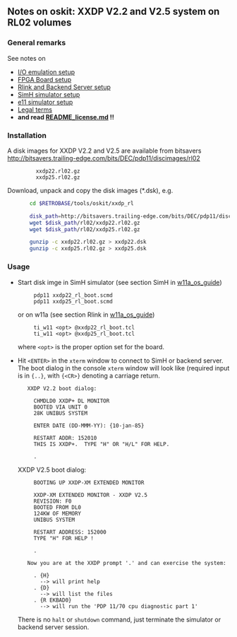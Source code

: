## Notes on oskit: XXDP V2.2 and V2.5 system on RL02 volumes

### General remarks
See notes on
- [I/O emulation setup](../../../doc/w11a_io_emulation.md)
- [FPGA Board setup](../../../doc/w11a_board_connection.md)
- [Rlink and Backend Server setup](../../../doc/w11a_backend_setup.md)
- [SimH simulator setup](../../../doc/w11a_simh_setup.md)
- [e11 simulator setup](../../../doc/w11a_e11_setup.md)
- [Legal terms](../../../doc/w11a_os_guide.md)
- **and read [README_license.md](README_license.md) !!**

### Installation
A disk images for XXDP V2.2 and V2.5 are available from bitsavers  
http://bitsavers.trailing-edge.com/bits/DEC/pdp11/discimages/rl02
```
         xxdp22.rl02.gz
         xxdp25.rl02.gz
```

Download, unpack and copy the disk images (*.dsk), e.g.
```bash
       cd $RETROBASE/tools/oskit/xxdp_rl

       disk_path=http://bitsavers.trailing-edge.com/bits/DEC/pdp11/discimages
       wget $disk_path/rl02/xxdp22.rl02.gz
       wget $disk_path/rl02/xxdp25.rl02.gz

       gunzip -c xxdp22.rl02.gz > xxdp22.dsk
       gunzip -c xxdp25.rl02.gz > xxdp25.dsk
```

### Usage

- Start disk imge in SimH simulator (see section SimH in
  [w11a_os_guide](../../../doc/w11a_os_guide.md#user-content-simh))
  ```
       pdp11 xxdp22_rl_boot.scmd
       pdp11 xxdp25_rl_boot.scmd
  ```

  or on w11a (see section Rlink in
  [w11a_os_guide](../../../doc/w11a_os_guide.md#user-content-rlink))
  ```
       ti_w11 <opt> @xxdp22_rl_boot.tcl
       ti_w11 <opt> @xxdp25_rl_boot.tcl
  ```

  where `<opt>` is the proper option set for the board.

- Hit `<ENTER>` in the `xterm` window to connect to SimH or backend server.
  The boot dialog in the console `xterm` window will look like
  (required input is in `{..}`, with `{<CR>}` denoting a carriage return.
  ```
     XXDP V2.2 boot dialog:

       CHMDLD0 XXDP+ DL MONITOR
       BOOTED VIA UNIT 0
       28K UNIBUS SYSTEM

       ENTER DATE (DD-MMM-YY): {10-jan-85}

       RESTART ADDR: 152010
       THIS IS XXDP+.  TYPE "H" OR "H/L" FOR HELP.

       .
  ```

  XXDP V2.5 boot dialog:
  ```
       BOOTING UP XXDP-XM EXTENDED MONITOR

       XXDP-XM EXTENDED MONITOR - XXDP V2.5
       REVISION: F0
       BOOTED FROM DL0
       124KW OF MEMORY
       UNIBUS SYSTEM

       RESTART ADDRESS: 152000
       TYPE "H" FOR HELP !

       .

     Now you are at the XXDP prompt '.' and can exercise the system:
     
       . {H}
         --> will print help
       . {D}
         --> will list the files
       . {R EKBAD0}
         --> will run the 'PDP 11/70 cpu diagnostic part 1'
  ```

  There is no `halt` or `shutdown` command, just terminate the 
  simulator or backend server session.
